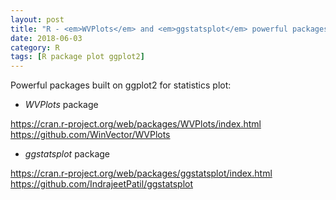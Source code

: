 ```yaml
---
layout: post
title: "R - <em>WVPlots</em> and <em>ggstatsplot</em> powerful packages extend <em>ggplot2</em> for statistics plots"
date: 2018-06-03
category: R
tags: [R package plot ggplot2]
---
```



Powerful packages built on ggplot2 for statistics plot:

* <em>WVPlots</em> package

https://cran.r-project.org/web/packages/WVPlots/index.html
https://github.com/WinVector/WVPlots


* <em>ggstatsplot</em> package

https://cran.r-project.org/web/packages/ggstatsplot/index.html
https://github.com/IndrajeetPatil/ggstatsplot

